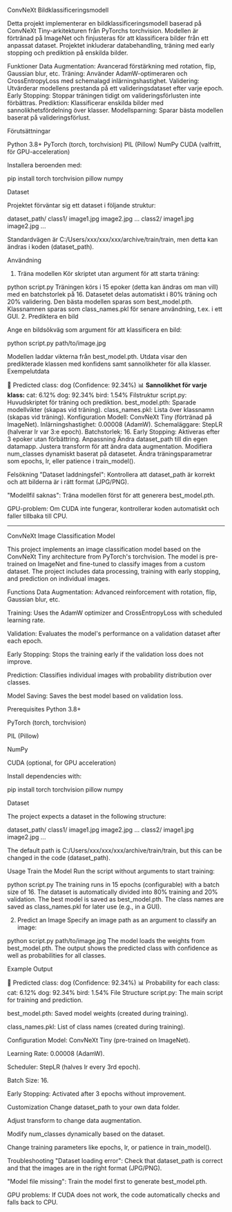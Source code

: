 ConvNeXt Bildklassificeringsmodell


Detta projekt implementerar en bildklassificeringsmodell baserad på ConvNeXt Tiny-arkitekturen från PyTorchs torchvision. Modellen är förtränad på ImageNet och finjusteras för att klassificera bilder från ett anpassat dataset. 
Projektet inkluderar databehandling, träning med early stopping och prediktion på enskilda bilder.

Funktioner
Data Augmentation: Avancerad förstärkning med rotation, flip, Gaussian blur, etc.
Träning: Använder AdamW-optimeraren och CrossEntropyLoss med schemalagd inlärningshastighet.
Validering: Utvärderar modellens prestanda på ett valideringsdataset efter varje epoch.
Early Stopping: Stoppar träningen tidigt om valideringsförlusten inte förbättras.
Prediktion: Klassificerar enskilda bilder med sannolikhetsfördelning över klasser.
Modellsparning: Sparar bästa modellen baserat på valideringsförlust.

Förutsättningar

Python 3.8+
PyTorch (torch, torchvision)
PIL (Pillow)
NumPy
CUDA (valfritt, för GPU-acceleration)


Installera beroenden med:


pip install torch torchvision pillow numpy


Dataset


Projektet förväntar sig ett dataset i följande struktur:


dataset_path/
    class1/
        image1.jpg
        image2.jpg
        ...
    class2/
        image1.jpg
        image2.jpg
        ...

Standardvägen är C:/Users/xxx/xxx/xxx/archive/train/train, men detta kan ändras i koden (dataset_path).

Användning
1. Träna modellen
Kör skriptet utan argument för att starta träning:


python script.py
Träningen körs i 15 epoker (detta kan ändras om man vill) med en batchstorlek på 16.
Datasetet delas automatiskt i 80% träning och 20% validering.
Den bästa modellen sparas som best_model.pth.
Klassnamnen sparas som class_names.pkl för senare användning, t.ex. i ett GUI.
2. Prediktera en bild

Ange en bildsökväg som argument för att klassificera en bild:

python script.py path/to/image.jpg

Modellen laddar vikterna från best_model.pth.
Utdata visar den predikterade klassen med konfidens samt sannolikheter för alla klasser.
Exempelutdata

🔮 Predicted class: dog (Confidence: 92.34%)
📊 **Sannolikhet för varje klass:**
cat: 6.12%
dog: 92.34%
bird: 1.54%
Filstruktur
script.py: Huvudskriptet för träning och prediktion.
best_model.pth: Sparade modellvikter (skapas vid träning).
class_names.pkl: Lista över klassnamn (skapas vid träning).
Konfiguration
Modell: ConvNeXt Tiny (förtränad på ImageNet).
Inlärningshastighet: 0.00008 (AdamW).
Schemaläggare: StepLR (halverar lr var 3:e epoch).
Batchstorlek: 16.
Early Stopping: Aktiveras efter 3 epoker utan förbättring.
Anpassning
Ändra dataset_path till din egen datamapp.
Justera transform för att ändra data augmentation.
Modifiera num_classes dynamiskt baserat på datasetet.
Ändra träningsparametrar som epochs, lr, eller patience i train_model().


Felsökning
"Dataset laddningsfel": Kontrollera att dataset_path är korrekt och att bilderna är i rätt format (JPG/PNG).


"Modellfil saknas": Träna modellen först för att generera best_model.pth.


GPU-problem: Om CUDA inte fungerar, kontrollerar koden automatiskt och faller tillbaka till CPU.

__________________________________________________________________________________________________________________________________


ConvNeXt Image Classification Model


This project implements an image classification model based on the ConvNeXt Tiny architecture from PyTorch's torchvision. The model is pre-trained on ImageNet and fine-tuned to classify images from a custom dataset. 
The project includes data processing, training with early stopping, and prediction on individual images.

Functions
Data Augmentation: Advanced reinforcement with rotation, flip, Gaussian blur, etc.

Training: Uses the AdamW optimizer and CrossEntropyLoss with scheduled learning rate.

Validation: Evaluates the model's performance on a validation dataset after each epoch.

Early Stopping: Stops the training early if the validation loss does not improve.

Prediction: Classifies individual images with probability distribution over classes.

Model Saving: Saves the best model based on validation loss.

Prerequisites
Python 3.8+

PyTorch (torch, torchvision)

PIL (Pillow)

NumPy

CUDA (optional, for GPU acceleration)

Install dependencies with:


pip install torch torchvision pillow numpy

Dataset

The project expects a dataset in the following structure:


dataset_path/
    class1/
        image1.jpg
        image2.jpg
        ...
    class2/
        image1.jpg
        image2.jpg
        ...

The default path is C:/Users/xxx/xxx/xxx/archive/train/train, but this can be changed in the code (dataset_path).

Usage
Train the Model
Run the script without arguments to start training:


python script.py
The training runs in 15 epochs (configurable) with a batch size of 16. The dataset is automatically divided into 80% training and 20% validation. The best model is saved as best_model.pth. The class names are saved as class_names.pkl for later use (e.g., in a GUI).

2. Predict an Image
Specify an image path as an argument to classify an image:


python script.py path/to/image.jpg
The model loads the weights from best_model.pth. The output shows the predicted class with confidence as well as probabilities for all classes.

Example Output

🔮 Predicted class: dog (Confidence: 92.34%)
📊 Probability for each class:
cat: 6.12%
dog: 92.34%
bird: 1.54%
File Structure
script.py: The main script for training and prediction.

best_model.pth: Saved model weights (created during training).

class_names.pkl: List of class names (created during training).

Configuration
Model: ConvNeXt Tiny (pre-trained on ImageNet).

Learning Rate: 0.00008 (AdamW).

Scheduler: StepLR (halves lr every 3rd epoch).

Batch Size: 16.

Early Stopping: Activated after 3 epochs without improvement.

Customization
Change dataset_path to your own data folder.

Adjust transform to change data augmentation.

Modify num_classes dynamically based on the dataset.

Change training parameters like epochs, lr, or patience in train_model().

Troubleshooting
"Dataset loading error": Check that dataset_path is correct and that the images are in the right format (JPG/PNG).

"Model file missing": Train the model first to generate best_model.pth.

GPU problems: If CUDA does not work, the code automatically checks and falls back to CPU.
